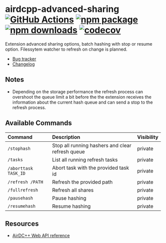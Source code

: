 # airdcpp-advanced-sharing [![GitHub Actions][build-badge]][build] [![npm package][npm-badge]][npm] [![npm downloads][npm-dl-badge]][npm] [![codecov][coverage-badge]][coverage]

Extension advanced sharing options, batch hashing with stop or resume option. Filessytem watcher to refresh on change is planned.

- [Bug tracker](https://github.com/peps1/airdcpp-advanced-sharing/issues)
- [Changelog](https://github.com/peps1/airdcpp-advanced-sharing/blob/master/CHANGELOG.md)

## Notes

* Depending on the storage performance the refresh process can overshoot the queue limit a bit before the the extension receives the information about the current hash queue and can send a stop to the refresh process.

## Available Commands

| Command | Description | Visibility |
| :---    | :---        | :---       |
| `/stophash` | Stop all running hashers and clear refresh queue | private |
| `/tasks` | List all running refresh tasks | private |
| `/aborttask TASK_ID` | Abort task with the provided task id | private |
| `/refresh /PATH` | Refresh the provided path | private |
| `/fullrefresh` | Refresh all shares | private |
| `/pausehash` | Pause hashing | private |
| `/resumehash` | Resume hashing | private |


## Resources

- [AirDC++ Web API reference](https://airdcpp.docs.apiary.io/)

[build-badge]: https://github.com/peps1/airdcpp-advanced-sharing/workflows/build/badge.svg
[build]: https://github.com/peps1/airdcpp-advanced-sharing/actions

[npm-badge]: https://img.shields.io/npm/v/airdcpp-advanced-sharing.svg?style=flat-square
[npm]: https://www.npmjs.org/package/airdcpp-advanced-sharing
[npm-dl-badge]: https://img.shields.io/npm/dt/airdcpp-advanced-sharing?label=npm%20downloads&style=flat-square

[coverage-badge]: https://codecov.io/gh/peps1/airdcpp-advanced-sharing/branch/master/graph/badge.svg
[coverage]: https://codecov.io/gh/peps1/airdcpp-advanced-sharing